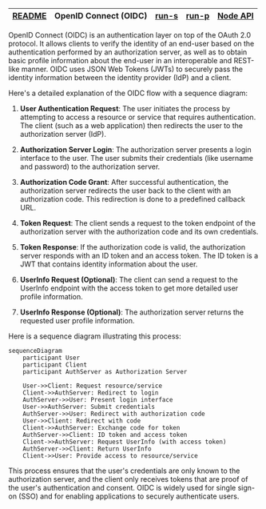 | [README](../../README.md) | OpenID Connect (OIDC) | [run-s](run-s.md) | [run-p](run-p.md) | [Node API](node-api.md) |
|-----------------------|-------------|-------------------|-------------------|-------------------------|

OpenID Connect (OIDC) is an authentication layer on top of the OAuth 2.0 protocol. It allows clients to verify the identity of an end-user based on the authentication performed by an authorization server, as well as to obtain basic profile information about the end-user in an interoperable and REST-like manner. OIDC uses JSON Web Tokens (JWTs) to securely pass the identity information between the identity provider (IdP) and a client.

Here's a detailed explanation of the OIDC flow with a sequence diagram:

1. **User Authentication Request**: The user initiates the process by attempting to access a resource or service that requires authentication. The client (such as a web application) then redirects the user to the authorization server (IdP).

2. **Authorization Server Login**: The authorization server presents a login interface to the user. The user submits their credentials (like username and password) to the authorization server.

3. **Authorization Code Grant**: After successful authentication, the authorization server redirects the user back to the client with an authorization code. This redirection is done to a predefined callback URL.

4. **Token Request**: The client sends a request to the token endpoint of the authorization server with the authorization code and its own credentials.

5. **Token Response**: If the authorization code is valid, the authorization server responds with an ID token and an access token. The ID token is a JWT that contains identity information about the user.

6. **UserInfo Request (Optional)**: The client can send a request to the UserInfo endpoint with the access token to get more detailed user profile information.

7. **UserInfo Response (Optional)**: The authorization server returns the requested user profile information.

Here is a sequence diagram illustrating this process:

```mermaid
sequenceDiagram
    participant User
    participant Client
    participant AuthServer as Authorization Server

    User->>Client: Request resource/service
    Client->>AuthServer: Redirect to login
    AuthServer->>User: Present login interface
    User->>AuthServer: Submit credentials
    AuthServer->>User: Redirect with authorization code
    User->>Client: Redirect with code
    Client->>AuthServer: Exchange code for token
    AuthServer->>Client: ID token and access token
    Client->>AuthServer: Request UserInfo (with access token)
    AuthServer->>Client: Return UserInfo
    Client->>User: Provide access to resource/service
```


This process ensures that the user's credentials are only known to the authorization server, and the client only receives tokens that are proof of the user's authentication and consent. OIDC is widely used for single sign-on (SSO) and for enabling applications to securely authenticate users.
